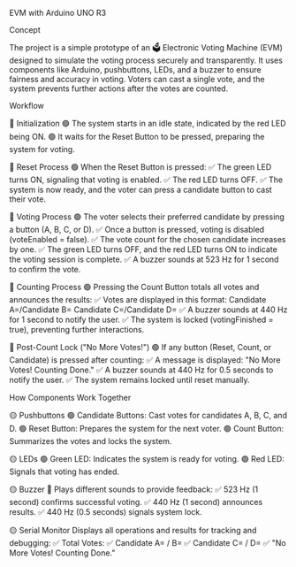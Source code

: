 EVM with Arduino UNO R3


Concept

The project is a simple prototype of an 🗳️ Electronic Voting Machine (EVM) designed to simulate the voting process securely and transparently. It uses components like Arduino, pushbuttons, LEDs, and a buzzer to ensure fairness and accuracy in voting. Voters can cast a single vote, and the system prevents further actions after the votes are counted.

Workflow

📌 Initialization 🟢 The system starts in an idle state, indicated by the red LED being ON. 🟢 It waits for the Reset Button to be pressed, preparing the system for voting.

📌 Reset Process 🟢 When the Reset Button is pressed: ✅ The green LED turns ON, signaling that voting is enabled. ✅ The red LED turns OFF. ✅ The system is now ready, and the voter can press a candidate button to cast their vote.

📌 Voting Process 🟢 The voter selects their preferred candidate by pressing a button (A, B, C, or D). ✅ Once a button is pressed, voting is disabled (voteEnabled = false). ✅ The vote count for the chosen candidate increases by one. ✅ The green LED turns OFF, and the red LED turns ON to indicate the voting session is complete. ✅ A buzzer sounds at 523 Hz for 1 second to confirm the vote.

📌 Counting Process 🟢 Pressing the Count Button totals all votes and announces the results: ✅ Votes are displayed in this format: Candidate A=<votes>/Candidate B=<votes> Candidate C=<votes>/Candidate D=<votes> ✅ A buzzer sounds at 440 Hz for 1 second to notify the user. ✅ The system is locked (votingFinished = true), preventing further interactions.

📌 Post-Count Lock ("No More Votes!") 🟢 If any button (Reset, Count, or Candidate) is pressed after counting: ✅ A message is displayed: "No More Votes! Counting Done." ✅ A buzzer sounds at 440 Hz for 0.5 seconds to notify the user. ✅ The system remains locked until reset manually.

How Components Work Together

🟡 Pushbuttons 🟢 Candidate Buttons: Cast votes for candidates A, B, C, and D. 🟢 Reset Button: Prepares the system for the next voter. 🟢 Count Button: Summarizes the votes and locks the system.

🟡 LEDs 🟢 Green LED: Indicates the system is ready for voting. 🟢 Red LED: Signals that voting has ended.

🟡 Buzzer 🎵 Plays different sounds to provide feedback: ✅ 523 Hz (1 second) confirms successful voting. ✅ 440 Hz (1 second) announces results. ✅ 440 Hz (0.5 seconds) signals system lock.

🟡 Serial Monitor Displays all operations and results for tracking and debugging: ✅ Total Votes: <total> ✅ Candidate A=<votes> / B=<votes> ✅ Candidate C=<votes> / D=<votes> ✅ "No More Votes! Counting Done."
